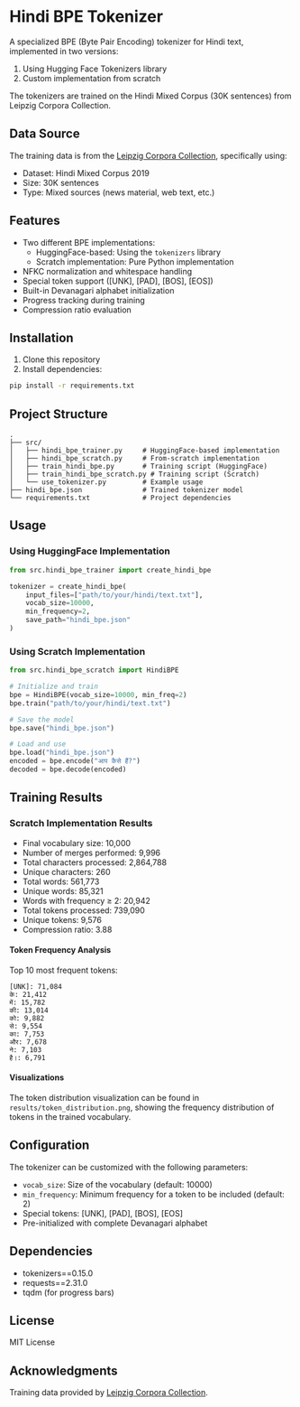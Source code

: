 # Hindi BPE Tokenizer

A specialized BPE (Byte Pair Encoding) tokenizer for Hindi text, implemented in two versions:
1. Using Hugging Face Tokenizers library
2. Custom implementation from scratch

The tokenizers are trained on the Hindi Mixed Corpus (30K sentences) from Leipzig Corpora Collection.

## Data Source

The training data is from the [Leipzig Corpora Collection](https://wortschatz.uni-leipzig.de/en/download/Hindi), specifically using:
- Dataset: Hindi Mixed Corpus 2019
- Size: 30K sentences
- Type: Mixed sources (news material, web text, etc.)

## Features

- Two different BPE implementations:
  - HuggingFace-based: Using the `tokenizers` library
  - Scratch implementation: Pure Python implementation
- NFKC normalization and whitespace handling
- Special token support ([UNK], [PAD], [BOS], [EOS])
- Built-in Devanagari alphabet initialization
- Progress tracking during training
- Compression ratio evaluation

## Installation

1. Clone this repository
2. Install dependencies:
```bash
pip install -r requirements.txt
```

## Project Structure

```
.
├── src/
│   ├── hindi_bpe_trainer.py     # HuggingFace-based implementation
│   ├── hindi_bpe_scratch.py     # From-scratch implementation
│   ├── train_hindi_bpe.py       # Training script (HuggingFace)
│   ├── train_hindi_bpe_scratch.py # Training script (Scratch)
│   └── use_tokenizer.py         # Example usage
├── hindi_bpe.json               # Trained tokenizer model
└── requirements.txt             # Project dependencies
```

## Usage

### Using HuggingFace Implementation

```python
from src.hindi_bpe_trainer import create_hindi_bpe

tokenizer = create_hindi_bpe(
    input_files=["path/to/your/hindi/text.txt"],
    vocab_size=10000,
    min_frequency=2,
    save_path="hindi_bpe.json"
)
```

### Using Scratch Implementation

```python
from src.hindi_bpe_scratch import HindiBPE

# Initialize and train
bpe = HindiBPE(vocab_size=10000, min_freq=2)
bpe.train("path/to/your/hindi/text.txt")

# Save the model
bpe.save("hindi_bpe.json")

# Load and use
bpe.load("hindi_bpe.json")
encoded = bpe.encode("आप कैसे हैं?")
decoded = bpe.decode(encoded)
```

## Training Results

### Scratch Implementation Results
- Final vocabulary size: 10,000
- Number of merges performed: 9,996
- Total characters processed: 2,864,788
- Unique characters: 260
- Total words: 561,773
- Unique words: 85,321
- Words with frequency ≥ 2: 20,942
- Total tokens processed: 739,090
- Unique tokens: 9,576
- Compression ratio: 3.88

#### Token Frequency Analysis
Top 10 most frequent tokens:
```
[UNK]: 71,084
के: 21,412
में: 15,782
की: 13,014
को: 9,882
से: 9,554
का: 7,753
और: 7,678
ने: 7,103
है।: 6,791
```

#### Visualizations
The token distribution visualization can be found in `results/token_distribution.png`, showing the frequency distribution of tokens in the trained vocabulary.

## Configuration

The tokenizer can be customized with the following parameters:

- `vocab_size`: Size of the vocabulary (default: 10000)
- `min_frequency`: Minimum frequency for a token to be included (default: 2)
- Special tokens: [UNK], [PAD], [BOS], [EOS]
- Pre-initialized with complete Devanagari alphabet

## Dependencies

- tokenizers==0.15.0
- requests==2.31.0
- tqdm (for progress bars)

## License

MIT License

## Acknowledgments

Training data provided by [Leipzig Corpora Collection](https://wortschatz.uni-leipzig.de/en/download/Hindi).


